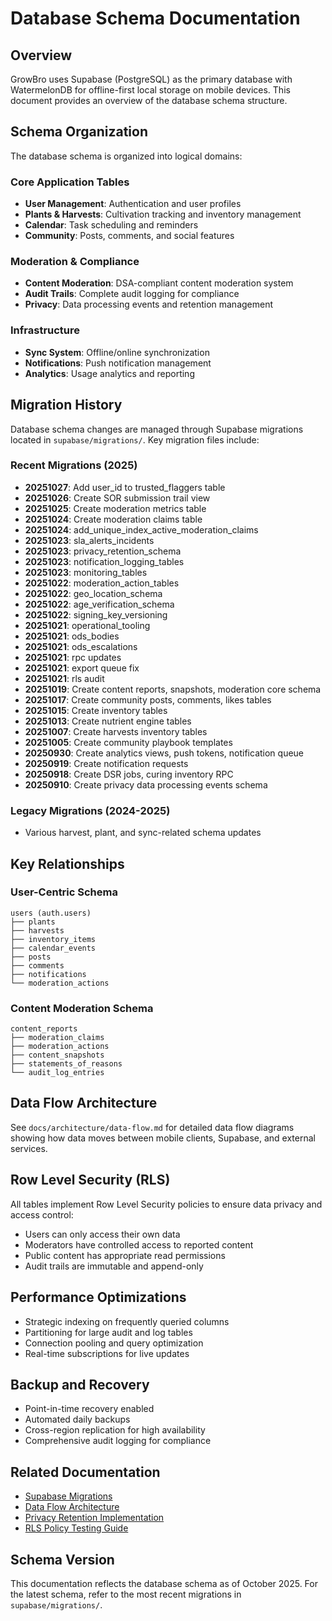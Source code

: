 # Database Schema Documentation

## Overview

GrowBro uses Supabase (PostgreSQL) as the primary database with WatermelonDB for offline-first local storage on mobile devices. This document provides an overview of the database schema structure.

## Schema Organization

The database schema is organized into logical domains:

### Core Application Tables

- **User Management**: Authentication and user profiles
- **Plants & Harvests**: Cultivation tracking and inventory management
- **Calendar**: Task scheduling and reminders
- **Community**: Posts, comments, and social features

### Moderation & Compliance

- **Content Moderation**: DSA-compliant content moderation system
- **Audit Trails**: Complete audit logging for compliance
- **Privacy**: Data processing events and retention management

### Infrastructure

- **Sync System**: Offline/online synchronization
- **Notifications**: Push notification management
- **Analytics**: Usage analytics and reporting

## Migration History

Database schema changes are managed through Supabase migrations located in `supabase/migrations/`. Key migration files include:

### Recent Migrations (2025)

- **20251027**: Add user_id to trusted_flaggers table
- **20251026**: Create SOR submission trail view
- **20251025**: Create moderation metrics table
- **20251024**: Create moderation claims table
- **20251024**: add_unique_index_active_moderation_claims
- **20251023**: sla_alerts_incidents
- **20251023**: privacy_retention_schema
- **20251023**: notification_logging_tables
- **20251023**: monitoring_tables
- **20251022**: moderation_action_tables
- **20251022**: geo_location_schema
- **20251022**: age_verification_schema
- **20251022**: signing_key_versioning
- **20251021**: operational_tooling
- **20251021**: ods_bodies
- **20251021**: ods_escalations
- **20251021**: rpc updates
- **20251021**: export queue fix
- **20251021**: rls audit
- **20251019**: Create content reports, snapshots, moderation core schema
- **20251017**: Create community posts, comments, likes tables
- **20251015**: Create inventory tables
- **20251013**: Create nutrient engine tables
- **20251007**: Create harvests inventory tables
- **20251005**: Create community playbook templates
- **20250930**: Create analytics views, push tokens, notification queue
- **20250919**: Create notification requests
- **20250918**: Create DSR jobs, curing inventory RPC
- **20250910**: Create privacy data processing events schema

### Legacy Migrations (2024-2025)

- Various harvest, plant, and sync-related schema updates

## Key Relationships

### User-Centric Schema

```
users (auth.users)
├── plants
├── harvests
├── inventory_items
├── calendar_events
├── posts
├── comments
├── notifications
└── moderation_actions
```

### Content Moderation Schema

```
content_reports
├── moderation_claims
├── moderation_actions
├── content_snapshots
├── statements_of_reasons
└── audit_log_entries
```

## Data Flow Architecture

See `docs/architecture/data-flow.md` for detailed data flow diagrams showing how data moves between mobile clients, Supabase, and external services.

## Row Level Security (RLS)

All tables implement Row Level Security policies to ensure data privacy and access control:

- Users can only access their own data
- Moderators have controlled access to reported content
- Public content has appropriate read permissions
- Audit trails are immutable and append-only

## Performance Optimizations

- Strategic indexing on frequently queried columns
- Partitioning for large audit and log tables
- Connection pooling and query optimization
- Real-time subscriptions for live updates

## Backup and Recovery

- Point-in-time recovery enabled
- Automated daily backups
- Cross-region replication for high availability
- Comprehensive audit logging for compliance

## Related Documentation

- [Supabase Migrations](../supabase/migrations/)
- [Data Flow Architecture](data-flow.md)
- [Privacy Retention Implementation](../privacy-retention-implementation.md)
- [RLS Policy Testing Guide](../rls-policy-testing-guide.md)

## Schema Version

This documentation reflects the database schema as of October 2025. For the latest schema, refer to the most recent migrations in `supabase/migrations/`.
